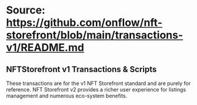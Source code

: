 # Source: https://github.com/onflow/nft-storefront/blob/main/transactions-v1/README.md

## NFTStorefront v1 Transactions & Scripts

These transactions are for the v1 NFT Storefront standard and are purely for reference. NFT Storefront v2 provides a
richer user experience for listings management and numerous eco-system benefits.  
